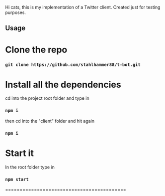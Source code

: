 Hi cats, this is my implementation of a Twitter client. Created just for testing purposes.

## Usage

# Clone the repo

### `git clone https://github.com/stahlhammer88/t-bot.git`

# Install all the dependencies
cd into the project root folder and type in

### `npm i`

then cd into the "client" folder and hit again

### `npm i`

# Start it

In the root folder type in

### `npm start`

==========================================